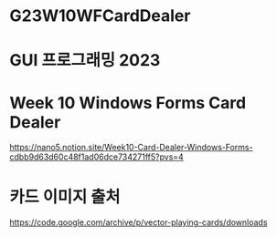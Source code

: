 # G23W10WFCardDealer

# GUI 프로그래밍 2023
# Week 10 Windows Forms Card Dealer

https://nano5.notion.site/Week10-Card-Dealer-Windows-Forms-cdbb9d63d60c48f1ad06dce734271ff5?pvs=4


# 카드 이미지 출처
https://code.google.com/archive/p/vector-playing-cards/downloads
